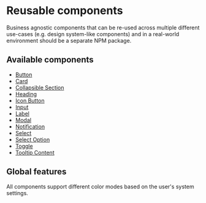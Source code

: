 # Reusable components

Business agnostic components that can be re-used across multiple different use-cases (e.g. design system-like components) and in a real-world environment should be a separate NPM package.

## Available components

<!-- @todo Long-term this would be automated to ensure it stays in sync -->
* [Button](./button/README.md)
* [Card](./card/README.md)
* [Collapsible Section](./collapsible-section/README.md)
* [Heading](./heading/README.md)
* [Icon Button](./icon-button/README.md)
* [Input](./input/README.md)
* [Label](./label/README.md)
* [Modal](./modal/README.md)
* [Notification](./notification/README.md)
* [Select](./select/README.md)
* [Select Option](./select-option/README.md)
* [Toggle](./toggle/README.md)
* [Tooltip Content](./tooltip-content/README.md)

## Global features

All components support different color modes based on the user's system settings.
